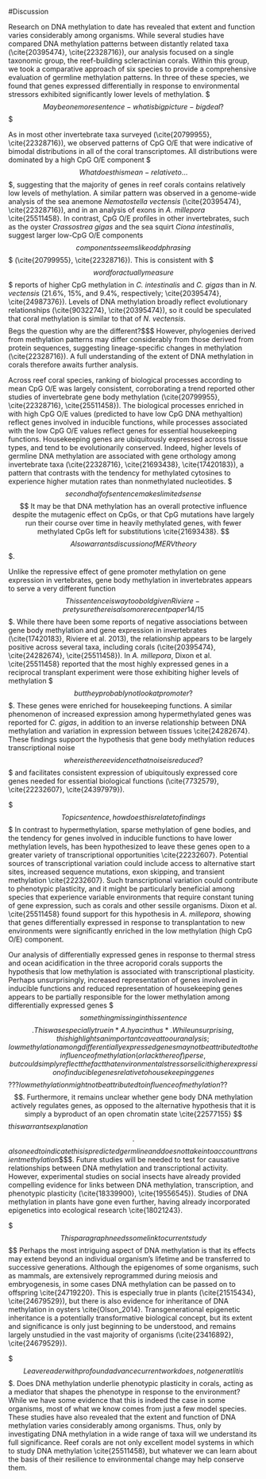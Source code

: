 #Discussion

Research on DNA methylation to date has revealed that extent and function varies considerably among organisms. While several studies have compared DNA methylation patterns between distantly related taxa (\cite{20395474}, \cite{22328716}), our analysis focused on a single taxonomic group, the reef-building scleractinian corals. Within this group, we took a comparative approach of six species to provide a comprehensive evaluation of germline methylation patterns. In three of these species, we found that genes expressed differentially in response to environmental stressors exhibited significantly lower levels of methylation. $$$Maybe one more sentence - what is big picture - big deal?$$$

As in most other invertebrate taxa surveyed (\cite{20799955}, \cite{22328716}), we observed patterns of CpG O/E that were indicative of bimodal distributions in all of the coral transcriptomes. All distributions were dominated by a high CpG O/E component $$$What does this mean- relative to ...$$$, suggesting that the majority of genes in reef corals contains relatively low levels of methylation. A similar pattern was observed in a genome-wide analysis of the sea anemone *Nematostella vectensis* (\cite{20395474}, \cite{22328716}), and in an analysis of exons in *A. millepora* \cite{25511458}. In contrast, CpG O/E profiles in other invertebrates, such as the oyster *Crassostrea gigas* and the sea squirt *Ciona intestinalis*, suggest larger low-CpG O/E components $$components seems like odd phrasing$$$ (\cite{20799955}, \cite{22328716}). This is consistent with $$$word for actually measure$$$ reports of higher CpG methylation in *C. intestinalis* and *C. gigas* than in *N. vectensis* (21.6%, 15%, and 9.4%, respectively; \cite{20395474}, \cite{24987376}). Levels of DNA methylation broadly reflect evolutionary relationships (\cite{9032274}, \cite{20395474}), so it could be speculated that coral methylation is similar to that of *N. vectensis*. $$$$Begs the question why are the different?$$$ However, phylogenies derived from methylation patterns may differ considerably from those derived from protein sequences, suggesting lineage-specific changes in methylation (\cite{22328716}). A full understanding of the extent of DNA methylation in corals therefore awaits further analysis. 

Across reef coral species, ranking of biological processes according to mean CpG O/E was largely consistent, corroborating a trend reported other studies of invertebrate gene body methylation (\cite{20799955}, \cite{22328716}, \cite{25511458}). The biological processes enriched in with high CpG O/E values (predicted to have low CpG DNA methyaltion) reflect genes involved in inducible functions, while processes associated with the low CpG O/E values reflect genes for essential housekeeping functions. Housekeeping genes are ubiquitously expressed across tissue types, and tend to be evolutionarily conserved. Indeed, higher levels of germline DNA methylation are associated with gene orthology among invertebrate taxa (\cite{22328716}, \cite{21693438}, \cite{17420183}), a pattern that contrasts with the tendency for methylated cytosines to experience higher mutation rates than nonmethylated nucleotides. $$$second half of sentence makes limited sense$$$$ It may be that DNA methylation has an overall protective influence despite the mutagenic effect on CpGs, or that CpG mutations have largely run their course over time in heavily methylated genes, with fewer methylated CpGs left for substitutions \cite{21693438}. $$$$Also warrants discussion of MERV theory$$$.

Unlike the repressive effect of gene promoter methylation on gene expression in vertebrates, gene body methylation in invertebrates appears to serve a very different function $$This sentence is way too bold given Riviere - prety sure there is also more recent paper 14 / 15$$$. While there have been some reports of negative associations between gene body methylation and gene expression in invertebrates (\cite{17420183}, Riviere et al. 2013), the relationship appears to be largely positive across several taxa, including corals (\cite{20395474}, \cite{24282674}, \cite{25511458}). In *A. millepora*, Dixon et al. \cite{25511458} reported that the most highly expressed genes in a reciprocal transplant experiment were those exhibiting higher levels of methylation  $$$but they probably not look at promoter?$$$. These genes were enriched for housekeeping functions. A similar phenomenon of increased expression among hypermethylated genes was reported for *C. gigas*, in addition to an inverse relationship between DNA methylation and variation in expression between tissues \cite{24282674}. These findings support the hypothesis that gene body methylation reduces transcriptional noise $$where is there evidence that noise is reduced?$$$ and facilitates consistent expression of ubiquitously expressed core genes needed for essential biological functions (\cite{7732579}, \cite{22232607}, \cite{24397979}). 

$$$Topic sentence, how does this relate to findings$$$  In contrast to hypermethylation, sparse methylation of gene bodies, and the tendency for genes involved in inducible functions to have lower methylation levels, has been hypothesized to leave these genes open to a greater variety of transcriptional opportunities \cite{22232607}. Potential sources of transcriptional variation could include access to alternative start sites, increased sequence mutations, exon skipping, and transient methylation \cite{22232607}. Such transcriptional variation could contribute to phenotypic plasticity, and it might be particularly beneficial among species that experience variable environments that require constant tuning of gene expression, such as corals and other sessile organisms. Dixon et al. \cite{25511458} found support for this hypothesis in *A. millepora*, showing that genes differentially expressed in response to transplantation to new environments were significantly enriched in the low methylation (high CpG O/E) component. 

Our analysis of differentially expressed genes in response to thermal stress and ocean acidification in the three acroporid corals  supports the hypothesis that low methylation is associated with transcriptional plasticity. Perhaps unsurprisingly, increased representation of genes involved in inducible functions and reduced representation of housekeeping genes appears to be partially responsible for the lower methylation among differentially expressed genes $$$something missing in this sentence$$$$. This was especially true in *A. hyacinthus*. While unsurprising, this highlights an important caveat to our analysis; low methylation among differentially expressed genes may not be attributed to the influence of methylation (or lack thereof) per se, but could simply reflect the fact that environmental stressors elicit higher expression of inducible genes relative to housekeeping genes   $$$???low methylation might not be attributed to influence of methylation??$$$. Furthermore, it remains unclear whether gene body DNA methylation actively regulates genes, as opposed to the alternative hypothesis that it is simply a byproduct of an open chromatin state \cite{22577155} $$$this warrants explanation$$$. $$$also need to indicate this is predicted germline and does not take into account transient methylation$$$$. Future studies will be needed to test for causative relationships between DNA methylation and transcriptional activity. However, experimental studies on social insects have already provided compelling evidence for links between DNA methylation, transcription, and phenotypic plasticity (\cite{18339900}, \cite{19556545}). Studies of DNA methylation in plants have gone even further, having already incorporated epigenetics into ecological research \cite{18021243}. 

$$$This paragraph needs some link to current study$$$$ Perhaps the most intriguing aspect of DNA methylation is that its effects may extend beyond an individual organism’s lifetime and be transferred to successive generations. Although the epigenomes of some organisms, such as mammals, are extensively reprogrammed during meiosis and embryogenesis, in some cases DNA methylation can be passed on to offspring \cite{24719220}. This is especially true in plants (\cite{21515434}, \cite{24679529}), but there is also evidence for inheritance of DNA methylation in oysters \cite{Olson_2014}. Transgenerational epigenetic inheritance is a potentially transformative biological concept, but its extent and significance is only just beginning to be understood, and remains largely unstudied in the vast majority of organisms (\cite{23416892}, \cite{24679529}). 

$$$Leave reader with profound advance current work does, not generatlitis$$$. Does DNA methylation underlie phenotypic plasticity in corals, acting as a mediator that shapes the phenotype in response to the environment? While we have some evidence that this is indeed the case in some organisms, most of what we know comes from just a few model species. These studies have also revealed that the extent and function of DNA methylation varies considerably among organisms. Thus, only by investigating DNA methylation in a wide range of taxa will we understand its full significance. Reef corals are not only excellent model systems in which to study DNA methylation \cite{25511458}, but whatever we can learn about the basis of their resilience to environmental change may help conserve them. 

    
    
    
    